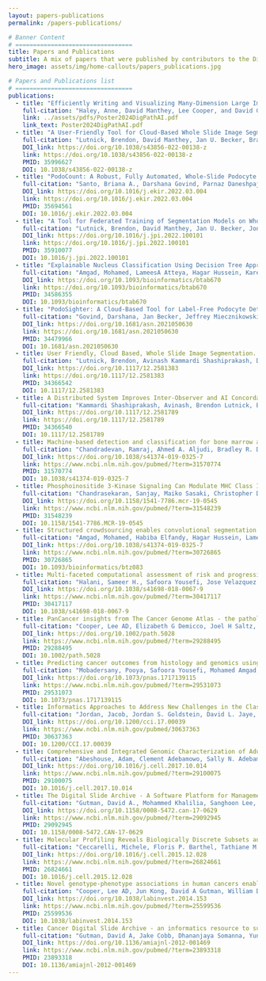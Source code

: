 ```yaml
---
layout: papers-publications
permalink: /papers-publications/

# Banner Content
# =================================
title: Papers and Publications
subtitle: A mix of papers that were published by contributors to the Digital Slide Archive and by unaffiliated researchers who have found the system to be useful in their work.
hero_image: assets/img/home-callouts/papers_publications.jpg

# Papers and Publications list
# =================================
publications:
  - title: "Efficiently Writing and Visualizing Many-Dimension Large Images."
    full-citation: "Haley, Anne, David Manthey, Lee Cooper, and David Gutman. 2024. “Poster Presentations: Efficiently Writing and Visualizing Many-Dimension Large Images.” Digital Pathology & AI Congress, May 7-8, 2024."
    link: ../assets/pdfs/Poster2024DigPathAI.pdf
    link_text: Poster2024DigPathAI.pdf
  - title: "A User-Friendly Tool for Cloud-Based Whole Slide Image Segmentation with Examples from Renal Histopathology."
    full-citation: "Lutnick, Brendon, David Manthey, Jan U. Becker, Brandon Ginley, Katharina Moos, Jonathan E. Zuckerman, Luis Rodrigues, et al. 2022. “A User-Friendly Tool for Cloud-Based Whole Slide Image Segmentation with Examples from Renal Histopathology.” Communications Medicine. Springer Science and Business Media LLC."
    DOI_link: https://doi.org/10.1038/s43856-022-00138-z
    link: https://doi.org/10.1038/s43856-022-00138-z
    PMID: 35996627
    DOI: 10.1038/s43856-022-00138-z
  - title: "PodoCount: A Robust, Fully Automated, Whole-Slide Podocyte Quantification Tool."
    full-citation: "Santo, Briana A., Darshana Govind, Parnaz Daneshpajouhnejad, Xiaoping Yang, Xiaoxin X. Wang, Komuraiah Myakala, Bryce A. Jones, et al. 2022. “PodoCount: A Robust, Fully Automated, Whole-Slide Podocyte Quantification Tool.” Kidney International Reports. Elsevier BV."
    DOI_link: https://doi.org/10.1016/j.ekir.2022.03.004
    link: https://doi.org/10.1016/j.ekir.2022.03.004
    PMID: 35694561
    DOI: 10.1016/j.ekir.2022.03.004
  - title: "A Tool for Federated Training of Segmentation Models on Whole Slide Images."
    full-citation: "Lutnick, Brendon, David Manthey, Jan U. Becker, Jonathan E. Zuckerman, Luis Rodrigues, Kuang-Yu Jen, and Pinaki Sarder. 2022. “A Tool for Federated Training of Segmentation Models on Whole Slide Images.” Journal of Pathology Informatics. Elsevier BV."
    DOI_link: https://doi.org/10.1016/j.jpi.2022.100101
    link: https://doi.org/10.1016/j.jpi.2022.100101
    PMID: 35910077
    DOI: 10.1016/j.jpi.2022.100101
  - title: "Explainable Nucleus Classification Using Decision Tree Approximation of Learned Embeddings"
    full-citation: "Amgad, Mohamed, LameesA Atteya, Hagar Hussein, Kareem Hosny Mohammed, Ehab Hafiz, Maha A T Elsebaie, Pooya Mobadersany, et al. 2021. “Explainable Nucleus Classification Using Decision Tree Approximation of Learned Embeddings.” Edited by Jinbo Xu. Bioinformatics, September."
    DOI_link: https://doi.org/10.1093/bioinformatics/btab670
    link: https://doi.org/10.1093/bioinformatics/btab670
    PMID: 34586355
    DOI: 10.1093/bioinformatics/btab670
  - title: "PodoSighter: A Cloud-Based Tool for Label-Free Podocyte Detection in Kidney Whole Slide Images"
    full-citation: "Govind, Darshana, Jan Becker, Jeffrey Miecznikowski, Avi Rosenberg, Julien Dang, Pierre Louis Tharaux, Rabi Yacoub, et al. 2021. “PodoSighter: A Cloud-Based Tool for Label-Free Podocyte Detection in Kidney Whole Slide Images.” Journal of the American Society of Nephrology, September, ASN.2021050630."
    DOI_link: https://doi.org/10.1681/asn.2021050630
    link: https://doi.org/10.1681/asn.2021050630
    PMID: 34479966
    DOI: 10.1681/asn.2021050630
  - title: User Friendly, Cloud Based, Whole Slide Image Segmentation.
    full-citation: "Lutnick, Brendon, Avinash Kammardi Shashiprakash, David Manthey, and Pinaki Sarder. 2021. “User Friendly, Cloud Based, Whole Slide Image Segmentation.” In Medical Imaging 2021: Digital Pathology, edited by John E. Tomaszewski and Aaron D. Ward. SPIE."
    DOI_link: https://doi.org/10.1117/12.2581383
    link: https://doi.org/10.1117/12.2581383
    PMID: 34366542
    DOI: 10.1117/12.2581383
  - title: A Distributed System Improves Inter-Observer and AI Concordance in Annotating Interstitial Fibrosis and Tubular Atrophy.
    full-citation: "Kammardi Shashiprakash, Avinash, Brendon Lutnick, Brandon Ginley, Darshana Govind, Nicholas Lucarelli, Kuang-Yu Jen, Avi Z. Rosenberg, et al. 2021. “A Distributed System Improves Inter-Observer and AI Concordance in Annotating Interstitial Fibrosis and Tubular Atrophy.” In Medical Imaging 2021: Digital Pathology, edited by John E. Tomaszewski and Aaron D. Ward. SPIE."
    DOI_link: https://doi.org/10.1117/12.2581789
    link: https://doi.org/10.1117/12.2581789
    PMID: 34366540
    DOI: 10.1117/12.2581789
  - title: Machine-based detection and classification for bone marrow aspirate differential counts - initial development focusing on nonneoplastic cells.
    full-citation: "Chandradevan, Ramraj, Ahmed A. Aljudi, Bradley R. Drumheller, Nilakshan Kunananthaseelan, Mohamed Amgad, David A. Gutman, Lee A. D. Cooper, and David L. Jaye. “Machine-Based Detection and Classification for Bone Marrow Aspirate Differential Counts: Initial Development Focusing on Nonneoplastic Cells.” Laboratory Investigation 100, no. 1 (September 30, 2019): 98–109."
    DOI_link: https://doi.org/10.1038/s41374-019-0325-7
    link: https://www.ncbi.nlm.nih.gov/pubmed/?term=31570774
    PMID: 31570774
    DOI: 10.1038/s41374-019-0325-7
  - title: Phosphoinositide 3-Kinase Signaling Can Modulate MHC Class I and II Expression.
    full-citation: "Chandrasekaran, Sanjay, Maiko Sasaki, Christopher D. Scharer, Haydn T. Kissick, Dillon G. Patterson, Kelly R. Magliocca, John T. Seykora, et al. “Phosphoinositide 3-Kinase Signaling Can Modulate MHC Class I and II Expression.” Molecular Cancer Research 17, no. 12 (September 23, 2019): 2395–2409."
    DOI_link: https://doi.org/10.1158/1541-7786.mcr-19-0545
    link: https://www.ncbi.nlm.nih.gov/pubmed/?term=31548239
    PMID: 31548239
    DOI: 10.1158/1541-7786.MCR-19-0545
  - title: Structured crowdsourcing enables convolutional segmentation of histology images.
    full-citation: "Amgad, Mohamed, Habiba Elfandy, Hagar Hussein, Lamees A Atteya, Mai A T Elsebaie, Lamia S Abo Elnasr, Rokia A Sakr, et al. “Structured Crowdsourcing Enables Convolutional Segmentation of Histology Images.” Edited by Robert Murphy. Bioinformatics 35, no. 18 (February 6, 2019): 3461–67."
    DOI_link: https://doi.org/10.1038/s41374-019-0325-7
    link: https://www.ncbi.nlm.nih.gov/pubmed/?term=30726865
    PMID: 30726865
    DOI: 10.1093/bioinformatics/btz083
  - title: Multi-faceted computational assessment of risk and progression in oligodendroglioma implicates NOTCH and PI3K pathways.
    full-citation: "Halani, Sameer H., Safoora Yousefi, Jose Velazquez Vega, Michael R. Rossi, Zheng Zhao, Fatemeh Amrollahi, Chad A. Holder, et al. “Multi-Faceted Computational Assessment of Risk and Progression in Oligodendroglioma Implicates NOTCH and PI3K Pathways.” Npj Precision Oncology 2, no. 1 (November 6, 2018)."
    DOI_link: https://doi.org/10.1038/s41698-018-0067-9
    link: https://www.ncbi.nlm.nih.gov/pubmed/?term=30417117
    PMID: 30417117
    DOI: 10.1038/s41698-018-0067-9
  - title: PanCancer insights from The Cancer Genome Atlas - the pathologist's perspective.
    full-citation: "Cooper, Lee AD, Elizabeth G Demicco, Joel H Saltz, Reid T Powell, Arvind Rao, and Alexander J Lazar. “PanCancer Insights from The Cancer Genome Atlas: The Pathologist’s Perspective.” The Journal of Pathology 244, no. 5 (February 22, 2018): 512–24."
    DOI_link: https://doi.org/10.1002/path.5028
    link: https://www.ncbi.nlm.nih.gov/pubmed/?term=29288495
    PMID: 29288495
    DOI: 10.1002/path.5028
  - title: Predicting cancer outcomes from histology and genomics using convolutional networks.
    full-citation: "Mobadersany, Pooya, Safoora Yousefi, Mohamed Amgad, David A. Gutman, Jill S. Barnholtz-Sloan, José E. Velázquez Vega, Daniel J. Brat, and Lee A. D. Cooper. “Predicting Cancer Outcomes from Histology and Genomics Using Convolutional Networks.” Proceedings of the National Academy of Sciences 115, no. 13 (March 12, 2018): E2970–79."
    DOI_link: https://doi.org/10.1073/pnas.1717139115
    link: https://www.ncbi.nlm.nih.gov/pubmed/?term=29531073
    PMID: 29531073
    DOI: 10.1073/pnas.1717139115
  - title: Informatics Approaches to Address New Challenges in the Classification of Lymphoid Malignancies.
    full-citation: "Jordan, Jacob, Jordan S. Goldstein, David L. Jaye, Metin Gurcan, Christopher R. Flowers, and Lee A.D. Cooper. “Informatics Approaches to Address New Challenges in the Classification of Lymphoid Malignancies.” JCO Clinical Cancer Informatics, no. 2 (December 2018): 1–9."
    DOI_link: https://doi.org/10.1200/cci.17.00039
    link: https://www.ncbi.nlm.nih.gov/pubmed/30637363
    PMID: 30637363
    DOI: 10.1200/CCI.17.00039
  - title: Comprehensive and Integrated Genomic Characterization of Adult Soft Tissue Sarcomas.
    full-citation: "Abeshouse, Adam, Clement Adebamowo, Sally N. Adebamowo, Rehan Akbani, Teniola Akeredolu, Adrian Ally, Matthew L. Anderson, et al. “Comprehensive and Integrated Genomic Characterization of Adult Soft Tissue Sarcomas.” Cell 171, no. 4 (November 2017): 950–965.e28."
    DOI_link: https://doi.org/10.1016/j.cell.2017.10.014
    link: https://www.ncbi.nlm.nih.gov/pubmed/?term=29100075
    PMID: 29100075
    DOI: 10.1016/j.cell.2017.10.014
  - title: The Digital Slide Archive - A Software Platform for Management, Integration, and Analysis of Histology for Cancer Research.
    full-citation: "Gutman, David A., Mohammed Khalilia, Sanghoon Lee, Michael Nalisnik, Zach Mullen, Jonathan Beezley, Deepak R. Chittajallu, David Manthey, and Lee A.D. Cooper. “The Digital Slide Archive: A Software Platform for Management, Integration, and Analysis of Histology for Cancer Research.” Cancer Research 77, no. 21 (October 31, 2017): e75–78."
    DOI_link: https://doi.org/10.1158/0008-5472.can-17-0629
    link: https://www.ncbi.nlm.nih.gov/pubmed/?term=29092945
    PMID: 29092945
    DOI: 10.1158/0008-5472.CAN-17-0629
  - title: Molecular Profiling Reveals Biologically Discrete Subsets and Pathways of Progression in Diffuse Glioma.
    full-citation: "Ceccarelli, Michele, Floris P. Barthel, Tathiane M. Malta, Thais S. Sabedot, Sofie R. Salama, Bradley A. Murray, Olena Morozova, et al. “Molecular Profiling Reveals Biologically Discrete Subsets and Pathways of Progression in Diffuse Glioma.” Cell 164, no. 3 (January 2016): 550–63."
    DOI_link: https://doi.org/10.1016/j.cell.2015.12.028
    link: https://www.ncbi.nlm.nih.gov/pubmed/?term=26824661
    PMID: 26824661
    DOI: 10.1016/j.cell.2015.12.028
  - title: Novel genotype-phenotype associations in human cancers enabled by advanced molecular platforms and computational analysis of whole slide images.
    full-citation: "Cooper, Lee AD, Jun Kong, David A Gutman, William D Dunn, Michael Nalisnik, and Daniel J Brat. “Novel Genotype-Phenotype Associations in Human Cancers Enabled by Advanced Molecular Platforms and Computational Analysis of Whole Slide Images.” Laboratory Investigation 95, no. 4 (January 19, 2015): 366–76."
    DOI_link: https://doi.org/10.1038/labinvest.2014.153
    link: https://www.ncbi.nlm.nih.gov/pubmed/?term=25599536
    PMID: 25599536
    DOI: 10.1038/labinvest.2014.153
  - title: Cancer Digital Slide Archive - an informatics resource to support integrated in silico analysis of TCGA pathology data.
    full-citation: "Gutman, David A, Jake Cobb, Dhananjaya Somanna, Yuna Park, Fusheng Wang, Tahsin Kurc, Joel H Saltz, Daniel J Brat, Lee A D Cooper, and Jun Kong. “Cancer Digital Slide Archive: An Informatics Resource to Support Integrated in Silico Analysis of TCGA Pathology Data.” Journal of the American Medical Informatics Association 20, no. 6 (November 2013): 1091–98."
    DOI_link: https://doi.org/10.1136/amiajnl-2012-001469
    link: https://www.ncbi.nlm.nih.gov/pubmed/?term=23893318
    PMID: 23893318
    DOI: 10.1136/amiajnl-2012-001469
---
```

